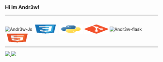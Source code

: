 ### Hi im Andr3w!
<hr>
<div style="display: inline_block"><br>
  <img align="center" alt="Andr3w-Js" height="30" width="80" src="./icons/javascrip-original.svg">
  <img align="center" alt="Andr3w-CSS" height="30" width="80" src="/icons/css3-original.svg">
  <img align="center" alt="Andr3w-Python" height="30" width="80" src="/icons/python-original.svg">
  <img align="center" alt="Andr3w-git" height="30" width="80" src="/icons/git-original.svg">
  <img align="center" alt="Andr3w-flask" height="30" width="80" src="/icons/flask.original-wordmark.svg">
  <img align="center" alt="Andr3w-flask" height="30" width="80" src="/icons/html5-original.svg">
</div>
<hr>
<div>
  <a href="https://github.com/Andr3wGustavo">
  <img height="180em" src="https://github-readme-stats.vercel.app/api?username=Andr3wGustavo&show_icons=true&theme=material-palenight&include_all_commits=true&count_private=true"/>
  <img height="180em" width="auto" src="https://github-readme-stats.vercel.app/api/top-langs/?username=Andr3wGustavo&layout=compact&langs_count=7&theme=material-palenight"/>
</div>
  

